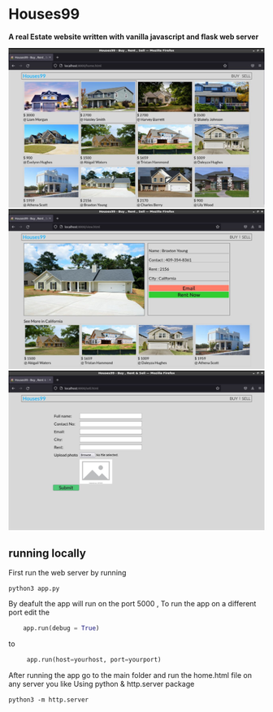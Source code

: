 # Houses99
<b>A real Estate website written with vanilla javascript and flask web server</b>

![Screenshot](images/screen_1.jpg)
![Screenshot](images/screen_3.jpg)
![Screenshot](images/screen_2.jpg)
## running locally 
First run the web server by running 
```
python3 app.py 
```
By deafult the app will run on the port 5000 , To run the app on a different port edit the 
```python
    app.run(debug = True)
```
to 
```python
     app.run(host=yourhost, port=yourport)
```
After running the app go to the main folder and run the home.html file on any server you like 
Using python & http.server package 
```
python3 -m http.server
```


